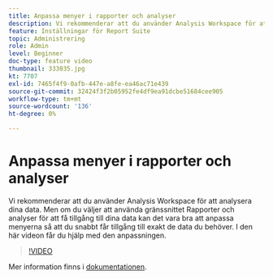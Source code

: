 ```yaml
---
title: Anpassa menyer i rapporter och analyser
description: Vi rekommenderar att du använder Analysis Workspace för att analysera dina data. Men om du väljer att använda gränssnittet Rapporter och analyser för att få tillgång till dina data kan det vara bra att anpassa menyerna så att du snabbt får tillgång till exakt de data du behöver. I den här videon får du hjälp med den anpassningen.
feature: Inställningar för Report Suite
topic: Administrering
role: Admin
level: Beginner
doc-type: feature video
thumbnail: 333035.jpg
kt: 7707
exl-id: 7465f4f9-0afb-447e-a8fe-ea46ac71e439
source-git-commit: 32424f3f2b05952fe4df9ea91dcbe51684cee905
workflow-type: tm+mt
source-wordcount: '136'
ht-degree: 0%

---
```


# Anpassa menyer i rapporter och analyser

Vi rekommenderar att du använder Analysis Workspace för att analysera dina data. Men om du väljer att använda gränssnittet Rapporter och analyser för att få tillgång till dina data kan det vara bra att anpassa menyerna så att du snabbt får tillgång till exakt de data du behöver. I den här videon får du hjälp med den anpassningen.

>[!VIDEO](https://video.tv.adobe.com/v/333035/?quality=12&learn=on)

Mer information finns i [dokumentationen](https://experienceleague.adobe.com/docs/analytics/admin/admin-tools/customize-menus.html).
